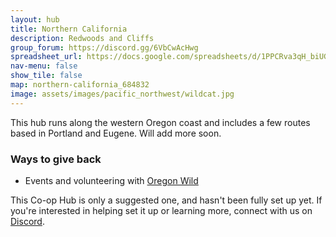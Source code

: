 ```yaml
---
layout: hub
title: Northern California
description: Redwoods and Cliffs
group_forum: https://discord.gg/6VbCwAcHwg
spreadsheet_url: https://docs.google.com/spreadsheets/d/1PPCRva3qH_biUGHA_R2Lb4qJmxaNSvml1GtOPMqhUNs/gviz/tq?tqx=out:json&sheet=Northern_California
nav-menu: false
show_tile: false
map: northern-california_684832
image: assets/images/pacific_northwest/wildcat.jpg
---
```


This hub runs along the western Oregon coast and includes a few routes based in Portland and Eugene.  Will add more soon.

### Ways to give back

- Events and volunteering with <a href="https://oregonwild.org/explore-oregon">Oregon Wild</a>


This Co-op Hub is only a suggested one, and hasn't been fully set up yet.  If you're interested in helping set it up or learning more, connect with us on <a href="https://discord.gg/6VbCwAcHwg">Discord</a>.